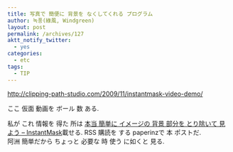 ```yaml
---
title: 写真で 簡便に 背景を なくしてくれる プログラム
author: 녹풍(綠風, Windgreen)
layout: post
permalink: /archives/127
aktt_notify_twitter:
  - yes
categories:
  - etc
tags:
  - TIP
---
```

<a target="_top" href="http://clipping-path-studio.com/2009/11/instantmask-video-demo/">http://clipping-path-studio.com/2009/11/instantmask-video-demo/</a> <div>
  ここ 仮面 動画を ボール 数 ある.
</div>

<div>
  私が これ 情報を 得た 所は <a href="http://paperinz.com/1577" target="_blank">本当 簡単に イメージの 背景 部分を とり除いて 見よう &#8211; InstantMask</a>載せる. RSS 購読を する paperinzで 本 ポストだ.
</div>

<div>
  阿洲 簡単だから ちょっと 必要な 時 使う に如くと 見る.
</div>